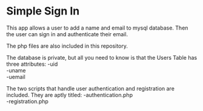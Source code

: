 # Simple Sign In
This app allows a user to add a name and email to mysql database.
Then the user can sign in and authenticate their email.

The php files are also included in this repository.

The database is private, but all you need to know is that
the Users Table has three attributes:
  -uid  
  -uname  
  -uemail  


The two scripts that handle user authentication and registration are included.
They are aptly titled:
  -authentication.php  
  -registration.php
